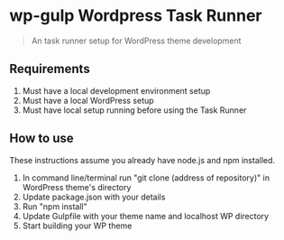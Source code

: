 # wp-gulp Wordpress Task Runner
> An task runner setup for WordPress theme development

## Requirements
1. Must have a local development environment setup
2. Must have a local WordPress setup
3. Must have local setup running before using the Task Runner

## How to use
These instructions assume you already have node.js and npm installed.
1. In command line/terminal run "git clone (address of repository)" in WordPress theme's directory
2. Update package.json with your details
3. Run "npm install"
4. Update Gulpfile with your theme name and localhost WP directory
5. Start building your WP theme
